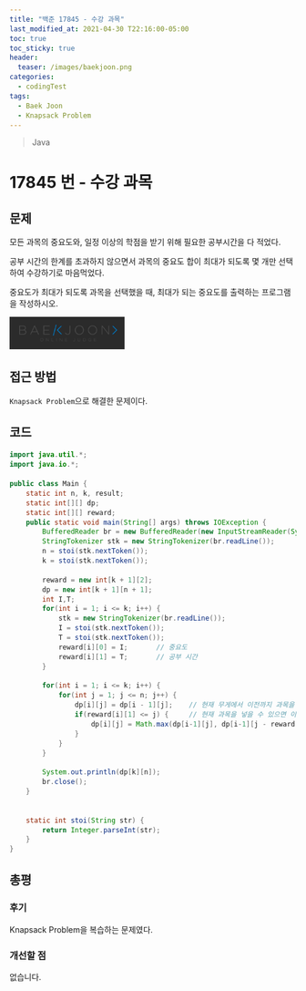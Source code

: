 ```yaml
---
title: "백준 17845 - 수강 과목"
last_modified_at: 2021-04-30 T22:16:00-05:00
toc: true
toc_sticky: true
header:
  teaser: /images/baekjoon.png
categories: 
  - codingTest
tags:
  - Baek Joon
  - Knapsack Problem
---
```

> Java

17845 번 - 수강 과목
=============
 
## 문제
모든 과목의 중요도와, 일정 이상의 학점을 받기 위해 필요한 공부시간을 다 적었다.  

공부 시간의 한계를 초과하지 않으면서 과목의 중요도 합이 최대가 되도록 몇 개만 선택하여 수강하기로 마음먹었다.    

중요도가 최대가 되도록 과목을 선택했을 때, 최대가 되는 중요도를 출력하는 프로그램을 작성하시오.  

[<img src="/images/baekjoon.png" width="40%" height="40%">](https://www.acmicpc.net/problem/17845)    

## 접근 방법
`Knapsack Problem`으로 해결한 문제이다.  

## 코드
```java
import java.util.*;
import java.io.*;

public class Main {
	static int n, k, result;
	static int[][] dp;
	static int[][] reward;
	public static void main(String[] args) throws IOException {
		BufferedReader br = new BufferedReader(new InputStreamReader(System.in));
    	StringTokenizer stk = new StringTokenizer(br.readLine());
    	n = stoi(stk.nextToken());
    	k = stoi(stk.nextToken());
    	
    	reward = new int[k + 1][2];
    	dp = new int[k + 1][n + 1];
    	int I,T;
    	for(int i = 1; i <= k; i++) {
    		stk = new StringTokenizer(br.readLine());
    		I = stoi(stk.nextToken());
    		T = stoi(stk.nextToken());
    		reward[i][0] = I;		// 중요도
    		reward[i][1] = T;		// 공부 시간
    	}
    	
    	for(int i = 1; i <= k; i++) {
    		for(int j = 1; j <= n; j++) {
    			dp[i][j] = dp[i - 1][j];	// 현재 무게에서 이전까지 과목을 담은 최대 중요도를 넣는다.
    			if(reward[i][1] <= j) {		// 현재 과목을 넣을 수 있으면 이전까지 넣은 최대 중요도에서 추가한다
    				dp[i][j] = Math.max(dp[i-1][j], dp[i-1][j - reward[i][1]] + reward[i][0]);	// 비교
    			}
    		}
    	}
    	
    	System.out.println(dp[k][n]);
    	br.close();
	}

	
	static int stoi(String str) {
    	return Integer.parseInt(str);
    }
}
```

## 총평
### 후기
Knapsack Problem을 복습하는 문제였다.  
### 개선할 점
없습니다.  

<!-- ★
<img src="/images/codingTest/bj/문제번호.PNG" width="40%" height="40%">  

-->
